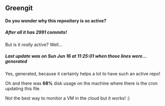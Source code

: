 ## Greengit

#### Do you wonder why this repository is so active?

##### After all it has 2991 commits!

But is it *really* active? Well...

##### Last update was on Sun Jun 16 at 11:25:01 when those lines were... generated

Yes, generated, because it certainly helps a lot to have such an active repo!

Oh and there was **68%** disk usage on the machine
where there is the cron updating this file.

Not the best way to monitor a VM in the cloud but it works! :)

